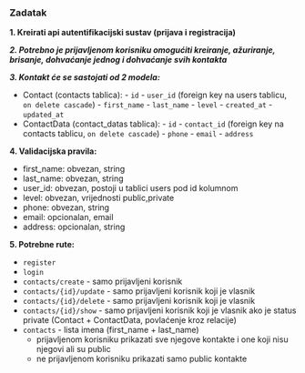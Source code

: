 ### Zadatak
**1. Kreirati api autentifikacijski sustav (prijava i registracija)**

***2. Potrebno je prijavljenom korisniku omogućiti kreiranje, ažuriranje, brisanje, dohvaćanje jednog i dohvaćanje svih kontakta***

***3. Kontakt će se sastojati od 2 modela:***

- Contact (contacts tablica):
        - ```id```
        - ```user_id``` (foreign key na users tablicu, ```on delete cascade```)
        - ```first_name```
        - ```last_name```
        - ```level```
        - ```created_at```
        - ```updated_at```
- ContactData (contact_datas tablica):
        - ```id```
        - ```contact_id``` (foreign key na contacts tablicu, ```on delete cascade```)
        - ```phone```
        - ```email```
        - ```address```
        
**4. Validacijska pravila:**
- first_name: obvezan, string
- last_name: obvezan, string
- user_id: obvezan, postoji u tablici users pod id kolumnom
- level: obvezan, vrijednosti public,private
- phone: obvezan, string
- email: opcionalan, email
- address: opcionalan, string
 
**5. Potrebne rute:**
- ```register ```
- ```login```
- ```contacts/create``` - samo prijavljeni korisnik
- ```contacts/{id}/update``` - samo prijavljeni korisnik koji je vlasnik
- ```contacts/{id}/delete``` - samo prijavljeni korisnik koji je vlasnik
- ```contacts/{id}/show``` - samo prijavljeni korisnik koji je vlasnik ako je status private
(Contact + ContactData, povlaćenje kroz relacije)
- ```contacts``` - lista imena (first_name + last_name)
    - prijavljenom korisniku prikazati sve njegove kontakte i one koji nisu njegovi ali su public
    - ne prijavljenom korisniku prikazati samo public kontakte
